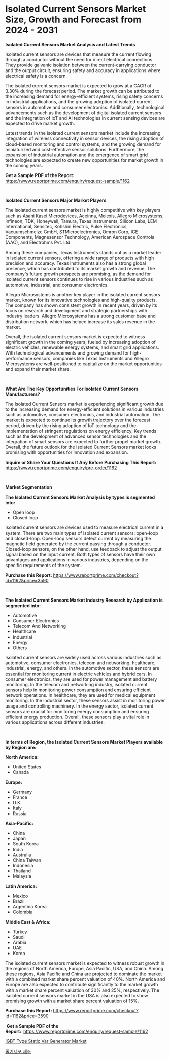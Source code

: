 <p><h1>Isolated Current Sensors Market Size, Growth and Forecast from 2024 - 2031</h1></p><p><strong>Isolated Current Sensors Market Analysis and Latest Trends</strong></p>
<p><p>Isolated current sensors are devices that measure the current flowing through a conductor without the need for direct electrical connections. They provide galvanic isolation between the current-carrying conductor and the output circuit, ensuring safety and accuracy in applications where electrical safety is a concern.</p><p>The isolated current sensors market is expected to grow at a CAGR of 3.30% during the forecast period. The market growth can be attributed to the increasing demand for energy-efficient systems, rising safety concerns in industrial applications, and the growing adoption of isolated current sensors in automotive and consumer electronics. Additionally, technological advancements such as the development of digital isolated current sensors and the integration of IoT and AI technologies in current sensing devices are expected to drive market growth.</p><p>Latest trends in the isolated current sensors market include the increasing integration of wireless connectivity in sensor devices, the rising adoption of cloud-based monitoring and control systems, and the growing demand for miniaturized and cost-effective sensor solutions. Furthermore, the expansion of industrial automation and the emergence of smart grid technologies are expected to create new opportunities for market growth in the coming years.</p></p>
<p><strong>Get a Sample PDF of the Report:&nbsp;</strong> <a href="https://www.reportprime.com/enquiry/request-sample/1162">https://www.reportprime.com/enquiry/request-sample/1162</a></p>
<p>&nbsp;</p>
<p><strong>Isolated Current Sensors Major Market Players</strong></p>
<p><p>The isolated current sensors market is highly competitive with key players such as Asahi Kasei Microdevices, Aceinna, Melexis, Allegro Microsystems, Infineon, TDK, Honeywell, Tamura, Texas Instruments, Silicon Labs, LEM International, Sensitec, Kohshin Electric, Pulse Electronics, Vacuumschmelze GmbH, STMicroelectronics, Omron Corp, ICE Components, Magnesensor Technology, American Aerospace Controls (AAC), and Electrohms Pvt. Ltd.</p><p>Among these companies, Texas Instruments stands out as a market leader in isolated current sensors, offering a wide range of products with high precision and accuracy. Texas Instruments also has a strong global presence, which has contributed to its market growth and revenue. The company's future growth prospects are promising, as the demand for isolated current sensors continues to rise in various industries such as automotive, industrial, and consumer electronics.</p><p>Allegro Microsystems is another key player in the isolated current sensors market, known for its innovative technologies and high-quality products. The company has shown consistent growth in recent years, driven by its focus on research and development and strategic partnerships with industry leaders. Allegro Microsystems has a strong customer base and distribution network, which has helped increase its sales revenue in the market.</p><p>Overall, the isolated current sensors market is expected to witness significant growth in the coming years, fueled by increasing adoption of electric vehicles, renewable energy systems, and smart grid applications. With technological advancements and growing demand for high-performance sensors, companies like Texas Instruments and Allegro Microsystems are well-positioned to capitalize on the market opportunities and expand their market share.</p></p>
<p>&nbsp;</p>
<p><strong>What Are The Key Opportunities For Isolated Current Sensors Manufacturers?</strong></p>
<p><p>The Isolated Current Sensors market is experiencing significant growth due to the increasing demand for energy-efficient solutions in various industries such as automotive, consumer electronics, and industrial automation. The market is expected to continue its growth trajectory over the forecast period, driven by the rising adoption of IoT technology and the implementation of stringent regulations on energy efficiency. Key trends such as the development of advanced sensor technologies and the integration of smart sensors are expected to further propel market growth. Overall, the future outlook for the Isolated Current Sensors market looks promising with opportunities for innovation and expansion.</p></p>
<p><strong>Inquire or Share Your Questions If Any Before Purchasing This Report:</strong> <a href="https://www.reportprime.com/enquiry/pre-order/1162">https://www.reportprime.com/enquiry/pre-order/1162</a></p>
<p>&nbsp;</p>
<p><strong>Market Segmentation</strong></p>
<p><strong>The Isolated Current Sensors Market Analysis by types is segmented into:</strong></p>
<p><ul><li>Open loop</li><li>Closed loop</li></ul></p>
<p><p>Isolated current sensors are devices used to measure electrical current in a system. There are two main types of isolated current sensors: open-loop and closed-loop. Open-loop sensors detect current by measuring the magnetic field generated by the current passing through a conductor. Closed-loop sensors, on the other hand, use feedback to adjust the output signal based on the input current. Both types of sensors have their own advantages and applications in various industries, depending on the specific requirements of the system.</p></p>
<p><strong>Purchase this Report:&nbsp;</strong><a href="https://www.reportprime.com/checkout?id=1162&price=3590">https://www.reportprime.com/checkout?id=1162&price=3590</a></p>
<p>&nbsp;</p>
<p><strong>The Isolated Current Sensors Market Industry Research by Application is segmented into:</strong></p>
<p><ul><li>Automotive</li><li>Consumer Electronics</li><li>Telecom And Networking</li><li>Healthcare</li><li>Industrial</li><li>Energy</li><li>Others</li></ul></p>
<p><p>Isolated current sensors are widely used across various industries such as automotive, consumer electronics, telecom and networking, healthcare, industrial, energy, and others. In the automotive sector, these sensors are essential for monitoring current in electric vehicles and hybrid cars. In consumer electronics, they are used for power management and battery monitoring. In the telecom and networking industry, isolated current sensors help in monitoring power consumption and ensuring efficient network operations. In healthcare, they are used for medical equipment monitoring. In the industrial sector, these sensors assist in monitoring power usage and controlling machinery. In the energy sector, isolated current sensors are crucial for monitoring energy consumption and ensuring efficient energy production. Overall, these sensors play a vital role in various applications across different industries.</p></p>
<p>&nbsp;</p>
<p><strong>In terms of Region, the Isolated Current Sensors Market Players available by Region are:</strong></p>
<p>
    <p> <strong> North America: </strong>
        <ul>
            <li>United States</li>
            <li>Canada</li>
        </ul>
        </p> 
    <p> <strong> Europe: </strong>
        <ul>
            <li>Germany</li>
            <li>France</li>
            <li>U.K.</li>
            <li>Italy</li>
            <li>Russia</li>
        </ul>
        </p> 
    <p> <strong> Asia-Pacific: </strong>
        <ul>
            <li>China</li>
            <li>Japan</li>
            <li>South Korea</li>
            <li>India</li>
            <li>Australia</li>
            <li>China Taiwan</li>
            <li>Indonesia</li>
            <li>Thailand</li>
            <li>Malaysia</li>
        </ul>
        </p> 
    <p> <strong> Latin America: </strong>
        <ul>
            <li>Mexico</li>
            <li>Brazil</li>
            <li>Argentina Korea</li>
            <li>Colombia</li>
        </ul>
        </p> 
    <p> <strong> Middle East & Africa: </strong>
        <ul>
            <li>Turkey</li>
            <li>Saudi</li>
            <li>Arabia</li>
            <li>UAE</li>
            <li>Korea</li>
        </ul>
    </p>
    </p>
<p><p>The isolated current sensors market is expected to witness robust growth in the regions of North America, Europe, Asia Pacific, USA, and China. Among these regions, Asia Pacific and China are projected to dominate the market with a combined market share percent valuation of 40%. North America and Europe are also expected to contribute significantly to the market growth with a market share percent valuation of 30% and 25%, respectively. The isolated current sensors market in the USA is also expected to show promising growth with a market share percent valuation of 15%.</p></p>
<p><strong>Purchase this Report: </strong><a href="https://www.reportprime.com/checkout?id=1162&price=3590">https://www.reportprime.com/checkout?id=1162&price=3590</a></p>
<p>&nbsp;<strong>Get a Sample PDF of the Report:&nbsp;&nbsp;</strong><a href="https://www.reportprime.com/enquiry/request-sample/1162">https://www.reportprime.com/enquiry/request-sample/1162</a></p>
<p><strong></strong></p>
<p><p><a href="https://www.linkedin.com/pulse/igbt-type-static-var-generator-market-size-evaluating-its-8k9he?trackingId=MyZJ7ip1BHGXBw1lVkVhKw%3D%3D">IGBT Type Static Var Generator Market</a></p><p><a href="https://github.com/sougarounis/Market-Research-Report-List-3/blob/main/54258078195.md">줄기세포 제조</a></p></p>